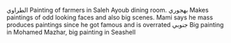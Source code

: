 الطراوي
Painting of farmers in Saleh Ayoub dining room.
بهجوري
Makes paintings of odd looking faces and also big scenes. Mami says he mass produces paintings since he got famous and is overrated
جنوبي
Big painting in Mohamed Mazhar, big painting in Seashell